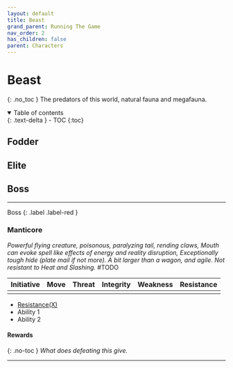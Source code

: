 ```yaml
---
layout: default
title: Beast
grand_parent: Running The Game
nav_order: 2
has_children: false
parent: Characters
---
```

# Beast
{: .no_toc }
The predators of this world, natural fauna and megafauna.

<details open markdown="block">
  <summary>
    Table of contents
  </summary>
  {: .text-delta }
- TOC
{:toc}
</details>


## Fodder



## Elite



## Boss

---
Boss
{: .label .label-red }
### Manticore
*Powerful flying creature, poisonous, paralyzing tail, rending claws, Mouth can evoke spell like effects of energy and reality disruption, Exceptionally tough hide (plate mail if not more). A bit larger than a wagon, and agile. Not resistant to Heat and Slashing.*
#TODO 

| Initiative | Move | Threat | Integrity | Weakness | Resistance |
| ---------- | ---- | ------ | --------- | -------- | ---------- |
|            |      |        |           |          |            |

* [Resistance(X)](../Character-Actions#Resistance(X))
* Ability 1
* Ability 2

#### Rewards
{: .no-toc }
*What does defeating this give.*

---

